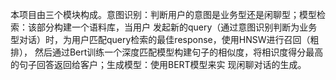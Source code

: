本项目由三个模块构成。意图识别：判断用户的意图是业务型还是闲聊型；模型检索：该部分构建一个语料库，当用户 发起新的query（通过意图识别判断为业务型对话）时，为用户匹配query检索的最佳response，使用HNSW进行召回（粗排）， 然后通过Bert训练一个深度匹配模型构建句子的相似度，将相识度得分最高的句子回答返回给客户；生成模型：使用BERT模型来实 现闲聊对话的生成。
